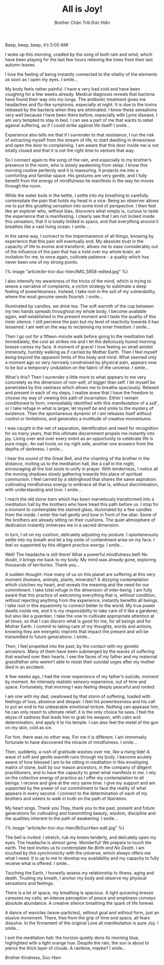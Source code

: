 ﻿---
title: All is Joy!
author: Brother Chân Trời Đức Hiền
---

Beep, beep, beep, it’s 5:00 AM! 

I woke up this morning, cradled by the song of both rain and wind, which have been playing for the last few hours relieving the trees from their last autumn leaves.

I love the feeling of being instantly connected to the vitality of the elements as soon as I open my eyes. I smile…

My body feels rather painful. I have a very bad cold and have been coughing for a few weeks already. Medical diagnosis reveals that bacteria have found their way into my lungs. The antibiotic treatment gives me headaches and flu-like symptoms, especially at night. It is due to the toxins released by the bacteria when they are eliminated. I know these sensations very well because I have been there before, especially with Lyme disease. I am very tempted to stay in bed. I can see a part of me that wants to rebel against suffering, as if I could strike against life itself! I smile…

Experience also tells me that if I surrender to that resistance, I run the risk of extracting myself from the stream of life, to start dwelling in drowsiness and open the door to complaining. I am aware that this door inside me is not totally closed and that it is not the right time to venture that way.

So I connect again to the song of the rain, and especially to my brother’s presence in the room, who is slowly awakening from sleep.  I know this morning routine perfectly and it is reassuring. It projects me into a comforting and familiar space. His gestures are very gentle, and I fully benefit from the energy of mindfulness he manifests in the way he moves through the room. 

While the water boils in the kettle, I settle into my breathing to carefully contemplate the pain that holds my head in a vice. Being an observer allows me to put this gruelling sensation into some kind of perspective. I then feel like an explorer who, without bias, discovers what simply is, curious to taste the experience that is manifesting. I clearly see that I am not locked inside this sensation, that it is totally limited in space, and that everything around it breathes like a vast living ocean. I smile…

In the same way, I connect to the impermanence of all things, knowing by experience that this pain will eventually end. My absolute trust in the capacity of life to evolve and transform, allows me to ease considerably out of the influence of the pain that has a hold over my whole brain; an invitation for me, to once again, cultivate patience - a quality which has never been one of my strong points.

{% image "article/br-troi-duc-hien/IMG_5858-edited.jpg" %}

I also intensify my awareness of the tricks of the mind, which is trying to weave a narrative of complaints, a victim strategy to sublimate a deep feeling of powerlessness. Instead, I take root in the soil of my vulnerability, where the most genuine seeds flourish. I smile…

Illuminated by candles, we drink tea. The soft warmth of the cup between my two hands spreads throughout my whole body. I become available again, well established in the present moment and I taste the quality of this inner silence. I still perceive the pain but my level of reactivity towards it has lessened. I am well on the way to reclaiming my inner freedom. I smile… 

Then I go out for a fifteen-minute walk before going to the meditation hall. Immediately, the cool air strikes me and I let the deliciously humid morning breeze caress my face. A moment of grace! I love feeling so small amidst immensity, humbly walking as if carried by Mother Earth. Then I feel myself *being* beyond the apparent limits of this body and mind. What seemed only a moment ago so very narrowly constrained by physical pain, appears now to be but a temporary undulation on the fabric of the universe. I smile… 

What's this? Then I surrender a little more to what appears to me very concretely as the dimension of non-self, of bigger than self. I let myself be penetrated by this vastness which allows me to breathe spaciously.  Relaxed and present in each of my steps, I realize anew that I have the freedom to choose my way of viewing this path of incarnation. Either I remain conditioned to form, irremediably identified with this manifestation of a *self* , or I take refuge in what is larger, let myself *be* and smile to the mystery of existence. Then the spontaneous dynamic of *I am* releases itself without control or limitations, and generates a multitude of creative momentums.  

I was caught in the net of separation, identification and need for recognition for so many years, that this ultimate discernment propels me instantly into joy. Living over and over every event as an opportunity to celebrate life is pure magic. An owl hoots on my right side, another one answers from the depths of darkness. I smile… 

I hear the sound of the Great Bell, and the chanting of the brother in the distance, inviting us to the meditation hall, like a call in the night, encouraging all the lost souls to unify in prayer. With tenderness, I notice all the moving shadows slowly gathering towards this place of spiritual communion. I feel carried by a siblinghood that shares the same aspiration: cultivating mindfulness energy to embrace all that is, without discrimination, with understanding and love. I smile… 

I reach the old stone barn which has been marvelously transformed into a meditation hall by the brothers who have tread this path before us. I stop for a moment to contemplate the stained glass, illuminated by a few candles from the inside. I enter the hall gently and bow in front of the altar. Some of the brothers are already sitting on their cushions. The quiet atmosphere of dedication instantly immerses me in a sacred dimension.  

In turn, I sit on my cushion, delicately adjusting my posture. I spontaneously settle into my breath and let a big smile of contentment arise on my face. I feel so supported by this diligent practice energy. I smile… 

Well! The headache is still there! What a powerful mindfulness bell! No doubt, it brings me back to my body. My mind was already gone, exploring thousands of territories. Thank you…

A sudden thought: How many of us on this planet are suffering at this very moment (humans, animals, plants, minerals)? A dizzying contemplation which clutches my heart, and reveals the meaning and the need for our commitment. I take total refuge in the dimension of inter-being. I am fully aware that this practice of welcoming everything that is, without condition, without rejecting anything from the experience, instantly benefits all beings.  I take root in this equanimity to connect better to the world.  My true power dwells inside me, and it is my responsibility to take care of it like a gardener, but also like a guardian. I take the vow to cultivate appropriate attention at all times, so that I can discern what is good for me, for all beings and for Mother Earth. I commit to taking care of my thoughts, words and actions, knowing they are energetic imprints that impact the present and will be transmitted to future generations. I smile… 

Then, I feel propelled into the past, by the contact with my genetic ancestors. Many of them have been submerged by the waves of suffering that washed over their hearts. I see the faces of my father and my maternal grandfather who weren’t able to resist their suicidal urges after my mother died in an accident.

A few weeks ago, I had the inner experience of my father’s suicide, moment by moment. An intensely realistic sensory experience, out of time and space. Fortunately, that morning I was feeling deeply peaceful and rooted.  

I am one with my dad, swallowed by that storm of suffering, loaded with feelings of loss, absence and despair. I feel his powerlessness and his call to put an end to his unbearable emotional torture. Nothing can appease him, he can only resort to ultimate relief; it is the only choice he sees. I feel the abyss of sadness that leads him to grab his weapon, with calm and determination, and apply it to his temple. I can also feel the metal of the gun on my skin, cold as ice.

For him, there was no other way. For me it is different. I am immensely fortunate to have discovered the miracle of mindfulness. I smile… 

Then, suddenly, a rush of gratitude washes over me, like a rising tide! A wave of soft and gentle warmth runs through my body. I become acutely aware of how blessed I am to be sitting in meditation in this enveloping matrix of stone, built by our mason ancestors, in the company of diligent practitioners, and to have the capacity to greet what manifests in me. I rely on the collective energy of practice as I offer my contemplation to all beings. I receive and give at the very same time. I give my support and am supported by the power of our commitment to face the reality of what appears in every second. I connect to the determination of each of my brothers and sisters to walk in truth on the path of liberation. 

My heart sings. Thank you Thay, thank you to the past, present and future generations for cultivating and transmitting beauty, wisdom, discipline and the qualities inherent to the path of awakening. I smile…

{% image "article/br-troi-duc-hien/BrDucHien-edit.jpg" %}

The bell is invited. I stretch, rub my knees tenderly, and delicately open my eyes. The headache is almost gone. Wonderful! We prepare to touch the earth. The text invites us to contemplate *No Birth and No Death*. I am touched by this synchronicity with the universe, which always offers me what I need. It is up to me to develop my availability and my capacity to fully receive what is offered. I smile…

Touching the Earth, I honestly assess my relationship to illness, aging and death. Trusting my breath, I anchor my body and observe my physical sensations and feelings.

There is a lot of space, my breathing is spacious. A light quivering breeze caresses my cells; an intense perception of peace and emptiness conveys absolute abundance. A creative silence breathing the spark of life forever.

A dance of wavicles (wave-particles), without goal and without form, just an elusive movement. There, free from the grip of time and space, all fears dissolve. In the firmament of the original Love all manifestation is pure Joy. I smile…

I exit the meditation hall; the horizon quietly dons its morning blue, highlighted with a light orange hue. Despite the rain, the sun is about to pierce the thick layer of clouds. A rainbow, maybe? I smile…

Brother Kindness, Duc Hien
